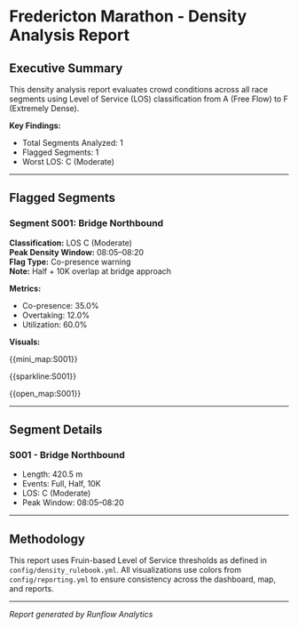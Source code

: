 # Fredericton Marathon - Density Analysis Report

## Executive Summary

This density analysis report evaluates crowd conditions across all race segments using Level of Service (LOS) classification from A (Free Flow) to F (Extremely Dense).

**Key Findings:**
- Total Segments Analyzed: 1
- Flagged Segments: 1
- Worst LOS: C (Moderate)

---

## Flagged Segments

### Segment S001: Bridge Northbound

**Classification:** LOS C (Moderate)  
**Peak Density Window:** 08:05–08:20  
**Flag Type:** Co-presence warning  
**Note:** Half + 10K overlap at bridge approach

**Metrics:**
- Co-presence: 35.0%
- Overtaking: 12.0%
- Utilization: 60.0%

**Visuals:**

{{mini_map:S001}}

{{sparkline:S001}}

{{open_map:S001}}

---

## Segment Details

### S001 - Bridge Northbound
- Length: 420.5 m
- Events: Full, Half, 10K
- LOS: C (Moderate)
- Peak Window: 08:05–08:20

---

## Methodology

This report uses Fruin-based Level of Service thresholds as defined in `config/density_rulebook.yml`. All visualizations use colors from `config/reporting.yml` to ensure consistency across the dashboard, map, and reports.

---

*Report generated by Runflow Analytics*

